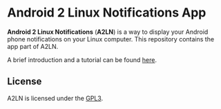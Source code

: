 # Android 2 Linux Notifications App
**Android 2 Linux Notifications** (**A2LN**) is a way to display your Android phone notifications on your Linux computer. This repository contains the app part of A2LN.

A brief introduction and a tutorial can be found [here](https://www.patri9ck.dev/a2ln/).

## License
A2LN is licensed under the [GPL3](LICENSE).
